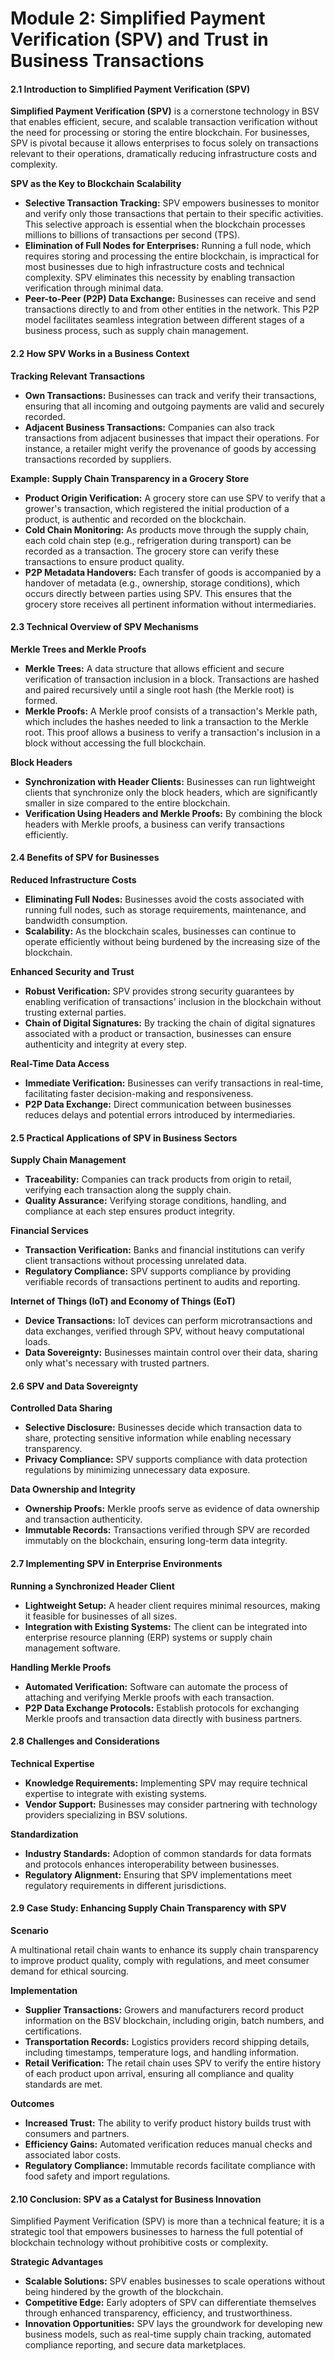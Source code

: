 # Module 2: Simplified Payment Verification (SPV) and Trust in Business Transactions

#### 2.1 Introduction to Simplified Payment Verification (SPV)

**Simplified Payment Verification (SPV)** is a cornerstone technology in BSV that enables efficient, secure, and scalable transaction verification without the need for processing or storing the entire blockchain. For businesses, SPV is pivotal because it allows enterprises to focus solely on transactions relevant to their operations, dramatically reducing infrastructure costs and complexity.

**SPV as the Key to Blockchain Scalability**

* **Selective Transaction Tracking:** SPV empowers businesses to monitor and verify only those transactions that pertain to their specific activities. This selective approach is essential when the blockchain processes millions to billions of transactions per second (TPS).
* **Elimination of Full Nodes for Enterprises:** Running a full node, which requires storing and processing the entire blockchain, is impractical for most businesses due to high infrastructure costs and technical complexity. SPV eliminates this necessity by enabling transaction verification through minimal data.
* **Peer-to-Peer (P2P) Data Exchange:** Businesses can receive and send transactions directly to and from other entities in the network. This P2P model facilitates seamless integration between different stages of a business process, such as supply chain management.

#### 2.2 How SPV Works in a Business Context

**Tracking Relevant Transactions**

* **Own Transactions:** Businesses can track and verify their transactions, ensuring that all incoming and outgoing payments are valid and securely recorded.
* **Adjacent Business Transactions:** Companies can also track transactions from adjacent businesses that impact their operations. For instance, a retailer might verify the provenance of goods by accessing transactions recorded by suppliers.

**Example: Supply Chain Transparency in a Grocery Store**

* **Product Origin Verification:** A grocery store can use SPV to verify that a grower's transaction, which registered the initial production of a product, is authentic and recorded on the blockchain.
* **Cold Chain Monitoring:** As products move through the supply chain, each cold chain step (e.g., refrigeration during transport) can be recorded as a transaction. The grocery store can verify these transactions to ensure product quality.
* **P2P Metadata Handovers:** Each transfer of goods is accompanied by a handover of metadata (e.g., ownership, storage conditions), which occurs directly between parties using SPV. This ensures that the grocery store receives all pertinent information without intermediaries.

#### 2.3 Technical Overview of SPV Mechanisms

**Merkle Trees and Merkle Proofs**

* **Merkle Trees:** A data structure that allows efficient and secure verification of transaction inclusion in a block. Transactions are hashed and paired recursively until a single root hash (the Merkle root) is formed.
* **Merkle Proofs:** A Merkle proof consists of a transaction's Merkle path, which includes the hashes needed to link a transaction to the Merkle root. This proof allows a business to verify a transaction's inclusion in a block without accessing the full blockchain.

**Block Headers**

* **Synchronization with Header Clients:** Businesses can run lightweight clients that synchronize only the block headers, which are significantly smaller in size compared to the entire blockchain.
* **Verification Using Headers and Merkle Proofs:** By combining the block headers with Merkle proofs, a business can verify transactions efficiently.

#### 2.4 Benefits of SPV for Businesses

**Reduced Infrastructure Costs**

* **Eliminating Full Nodes:** Businesses avoid the costs associated with running full nodes, such as storage requirements, maintenance, and bandwidth consumption.
* **Scalability:** As the blockchain scales, businesses can continue to operate efficiently without being burdened by the increasing size of the blockchain.

**Enhanced Security and Trust**

* **Robust Verification:** SPV provides strong security guarantees by enabling verification of transactions' inclusion in the blockchain without trusting external parties.
* **Chain of Digital Signatures:** By tracking the chain of digital signatures associated with a product or transaction, businesses can ensure authenticity and integrity at every step.

**Real-Time Data Access**

* **Immediate Verification:** Businesses can verify transactions in real-time, facilitating faster decision-making and responsiveness.
* **P2P Data Exchange:** Direct communication between businesses reduces delays and potential errors introduced by intermediaries.

#### 2.5 Practical Applications of SPV in Business Sectors

**Supply Chain Management**

* **Traceability:** Companies can track products from origin to retail, verifying each transaction along the supply chain.
* **Quality Assurance:** Verifying storage conditions, handling, and compliance at each step ensures product integrity.

**Financial Services**

* **Transaction Verification:** Banks and financial institutions can verify client transactions without processing unrelated data.
* **Regulatory Compliance:** SPV supports compliance by providing verifiable records of transactions pertinent to audits and reporting.

**Internet of Things (IoT) and Economy of Things (EoT)**

* **Device Transactions:** IoT devices can perform microtransactions and data exchanges, verified through SPV, without heavy computational loads.
* **Data Sovereignty:** Businesses maintain control over their data, sharing only what's necessary with trusted partners.

#### 2.6 SPV and Data Sovereignty

**Controlled Data Sharing**

* **Selective Disclosure:** Businesses decide which transaction data to share, protecting sensitive information while enabling necessary transparency.
* **Privacy Compliance:** SPV supports compliance with data protection regulations by minimizing unnecessary data exposure.

**Data Ownership and Integrity**

* **Ownership Proofs:** Merkle proofs serve as evidence of data ownership and transaction authenticity.
* **Immutable Records:** Transactions verified through SPV are recorded immutably on the blockchain, ensuring long-term data integrity.

#### 2.7 Implementing SPV in Enterprise Environments

**Running a Synchronized Header Client**

* **Lightweight Setup:** A header client requires minimal resources, making it feasible for businesses of all sizes.
* **Integration with Existing Systems:** The client can be integrated into enterprise resource planning (ERP) systems or supply chain management software.

**Handling Merkle Proofs**

* **Automated Verification:** Software can automate the process of attaching and verifying Merkle proofs with each transaction.
* **P2P Data Exchange Protocols:** Establish protocols for exchanging Merkle proofs and transaction data directly with business partners.

#### 2.8 Challenges and Considerations

**Technical Expertise**

* **Knowledge Requirements:** Implementing SPV may require technical expertise to integrate with existing systems.
* **Vendor Support:** Businesses may consider partnering with technology providers specializing in BSV solutions.

**Standardization**

* **Industry Standards:** Adoption of common standards for data formats and protocols enhances interoperability between businesses.
* **Regulatory Alignment:** Ensuring that SPV implementations meet regulatory requirements in different jurisdictions.

#### 2.9 Case Study: Enhancing Supply Chain Transparency with SPV

**Scenario**

A multinational retail chain wants to enhance its supply chain transparency to improve product quality, comply with regulations, and meet consumer demand for ethical sourcing.

**Implementation**

* **Supplier Transactions:** Growers and manufacturers record product information on the BSV blockchain, including origin, batch numbers, and certifications.
* **Transportation Records:** Logistics providers record shipping details, including timestamps, temperature logs, and handling information.
* **Retail Verification:** The retail chain uses SPV to verify the entire history of each product upon arrival, ensuring all compliance and quality standards are met.

**Outcomes**

* **Increased Trust:** The ability to verify product history builds trust with consumers and partners.
* **Efficiency Gains:** Automated verification reduces manual checks and associated labor costs.
* **Regulatory Compliance:** Immutable records facilitate compliance with food safety and import regulations.

#### 2.10 Conclusion: SPV as a Catalyst for Business Innovation

Simplified Payment Verification (SPV) is more than a technical feature; it is a strategic tool that empowers businesses to harness the full potential of blockchain technology without prohibitive costs or complexity.

**Strategic Advantages**

* **Scalable Solutions:** SPV enables businesses to scale operations without being hindered by the growth of the blockchain.
* **Competitive Edge:** Early adopters of SPV can differentiate themselves through enhanced transparency, efficiency, and trustworthiness.
* **Innovation Opportunities:** SPV lays the groundwork for developing new business models, such as real-time supply chain tracking, automated compliance reporting, and secure data marketplaces.
